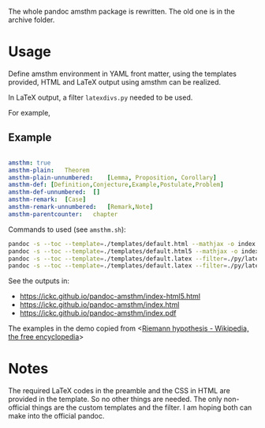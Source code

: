 The whole pandoc amsthm package is rewritten. The old one is in the archive folder.

# Usage #

Define amsthm environment in YAML front matter, using the templates provided, HTML and LaTeX output using amsthm can be realized.

In LaTeX output, a filter `latexdivs.py` needed to be used.

For example,

## Example ##

```yaml

amsthm:	true
amsthm-plain:	Theorem
amsthm-plain-unnumbered:	[Lemma, Proposition, Corollary]
amsthm-def:	[Definition,Conjecture,Example,Postulate,Problem]
amsthm-def-unnumbered:	[]
amsthm-remark:	[Case]
amsthm-remark-unnumbered:	[Remark,Note]
amsthm-parentcounter:	chapter
```

Commands to used (see `amsthm.sh`):

```bash
pandoc -s --toc --template=./templates/default.html --mathjax -o index.html index.md
pandoc -s --toc --template=./templates/default.html5 --mathjax -o index-html5.html index.md
pandoc -s --toc --template=./templates/default.latex --filter=./py/latexdivs.py -o index.tex index.md
pandoc -s --toc --template=./templates/default.latex --filter=./py/latexdivs.py -o index.pdf index.md
```

See the outputs in:

- <https://ickc.github.io/pandoc-amsthm/index-html5.html>
- <https://ickc.github.io/pandoc-amsthm/index.html>
- <https://ickc.github.io/pandoc-amsthm/index.pdf>

The examples in the demo copied from <[Riemann hypothesis - Wikipedia, the free encyclopedia](https://en.wikipedia.org/wiki/Riemann_hypothesis)>

# Notes #

The required LaTeX codes in the preamble and the CSS in HTML are provided in the template. So no other things are needed. The only non-official things are the custom templates and the filter. I am hoping both can make into the official pandoc.